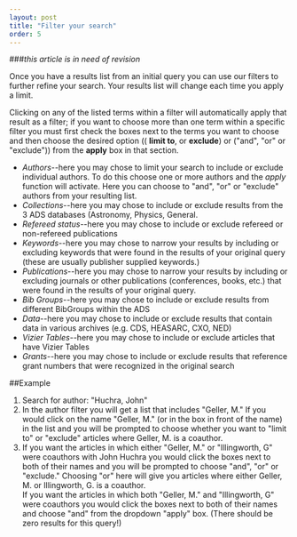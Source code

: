 ```yaml
---
layout: post
title: "Filter your search"
order: 5
---
```


###*this article is in need of revision*


Once you have a results list from an initial query you can use our filters to further refine your search.  Your results list will change each time you apply a limit.  

Clicking on any of the listed terms within a filter will automatically apply that result as a filter; if you want to choose more than one term within a specific filter you must first check the boxes next to the terms you want to choose and then choose the desired option (( **limit to**, or **exclude**) or ("and", "or" or "exclude")) from the **apply** box in that section.
 
  * *Authors*--here you may chose to limit your search to include or exclude individual authors.  To do this choose one or more authors and the *apply* function will activate.  Here you can choose to "and", "or" or "exclude" authors from your resulting list. 
  * *Collections*--here you may chose to include or exclude results from the 3 ADS databases (Astronomy, Physics, General.  
  * *Refereed status*--here you may chose to include or exclude refereed or non-refereed publications
  * *Keywords*--here you may chose to narrow your results by including or excluding keywords that were found in the results of your original query (these are usually publisher supplied keywords.)   
  * *Publications*--here you may chose to narrow your results by including or excluding journals or other publications (conferences, books, etc.) that were found in the results of your original query. 
  * *Bib Groups*--here you may chose to include or exclude results from different BibGroups within the ADS
  * *Data*--here you may chose to include or exclude results that contain data in various archives (e.g. CDS, HEASARC, CXO, NED)
  * *Vizier Tables*--here you may chose to include or exclude articles that have Vizier Tables
 * *Grants*--here you may chose to include or exclude results that reference grant numbers that were recognized in the original  search


##Example
1. Search for author: "Huchra, John"
2. In the author filter you will get a list that includes "Geller, M." If you would click on the name "Geller, M." (or in the box in front of the name) in the list and you will be prompted to choose whether you want to "limit to" or "exclude" articles where Geller, M. is a coauthor.  
3. If you want the articles in which either "Geller, M." or "Illingworth, G" were coauthors with John Huchra you would click the boxes next to both of their names and you will be prompted to choose "and", "or" or "exclude."  Choosing "or" here will give you articles where either Geller, M. or Illingworth, G. is a coauthor.  
If you want the articles in which both "Geller, M." and "Illingworth, G" were coauthors you would click the boxes next to both of their names and choose "and" from the dropdown "apply" box. (There should be zero results for this query!)
